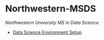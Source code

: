 # Northwestern-MSDS
*Northwestern University MS in Data Science*

-   [Data Science Environment Setup][]

[Data Science Environment Setup]: ../"Atom_Setup.md"
